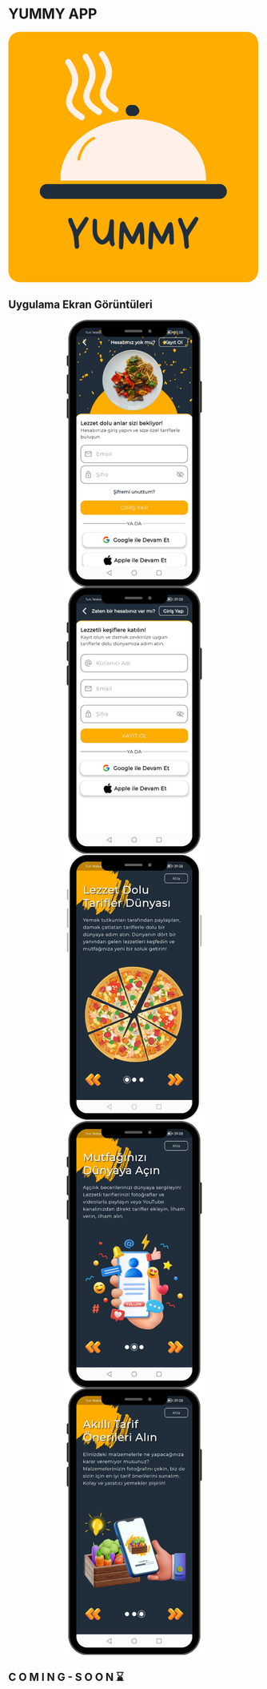 # YUMMY APP

![Uygulama Logosu](https://github.com/NazimCimen/flutter_food_recipe_application/blob/development/assets/images/appLogo.png)

## Uygulama Ekran Görüntüleri

<div style="display: flex; justify-content: space-around; flex-wrap: wrap;">
  <img src="https://github.com/NazimCimen/NazimCimen/blob/main/Adsız%20tasarım%20(1)/4.png" alt="Ekran Görüntüsü 1" width="300" />
  <img src="https://github.com/NazimCimen/NazimCimen/blob/main/Adsız%20tasarım%20(1)/5.png" alt="Ekran Görüntüsü 5" width="300" />
  <img src="https://github.com/NazimCimen/NazimCimen/blob/main/Adsız%20tasarım%20(1)/1.png" alt="Ekran Görüntüsü 3" width="300" />
  <img src="https://github.com/NazimCimen/NazimCimen/blob/main/Adsız%20tasarım%20(1)/2.png" alt="Ekran Görüntüsü 2" width="300" />
  <img src="https://github.com/NazimCimen/NazimCimen/blob/main/Adsız%20tasarım%20(1)/3.png" alt="Ekran Görüntüsü 4" width="300" />
</div>

## C O M I N G - S O O N ⌛
